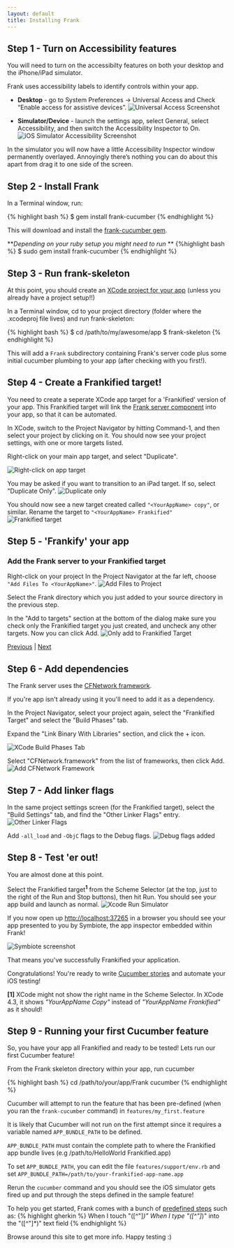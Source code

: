 ```yaml
---
layout: default
title: Installing Frank
---
```


## Step 1 - Turn on Accessibility features

You will need to turn on the accessibilty features on both your
desktop and the iPhone/iPad simulator. 

Frank uses accessibility labels to identify controls within your app.

* **Desktop** - go to System Preferences -> Universal Access
and Check “Enable access for assistive devices”.
![Universal Access Screenshot](images/screenshots/mac-universal-access.png)

* **Simulator/Device** -  launch the settings app, select General,
   select Accessibility, and then switch the Accessibility Inspector
   to On. 
![iOS Simulator Accessibility Screenshot](images/screenshots/ios-accessibility-inspector.png)

In the simulator you will now have a little Accessibility Inspector
window permanently overlayed. Annoyingly there’s nothing you can do
about this apart from drag it to one side of the screen.

## Step 2 - Install Frank
In a Terminal window, run:

{% highlight bash %}
$ gem install frank-cucumber 
{% endhighlight %}

This will download and install the [frank-cucumber gem](http://rubygems.org/gems/frank-cucumber). 

**_Depending on your ruby setup you might need to run_ **
{%highlight bash %}
$ sudo gem install frank-cucumber
{% endhighlight %}

## Step 3 - Run frank-skeleton

At this point, you should create an [XCode project for your app](https://developer.apple.com/library/ios/#referencelibrary/GettingStarted/RoadMapiOS/Introduction/Introduction.html)
(unless you already have a project setup!!)

In a Terminal window, cd to your project directory (folder where the
.xcodeproj file lives) and run frank-skeleton: 

{% highlight bash %}
$ cd /path/to/my/awesome/app
$ frank-skeleton
{% endhighlight %}

This will add a `Frank` subdirectory containing Frank's server code plus some
initial cucumber plumbing to your app (after checking with you first!).

## Step 4 - Create a Frankified target!

You need to create a seperate XCode app target for a 'Frankified'
version of your app. This Frankified target will link the
[Frank server component](frankly.html) into your app, so that it can be automated. 

In XCode, switch to the Project Navigator by hitting Command-1, and
then select your project by clicking on it. You should now see your
project settings, with one or more targets listed. 

Right-click on your main app target, and select "Duplicate". 

![Right-click on app target](./images/screenshots/xcode-duplicate-target.png)

You may be asked if you want to transition to an iPad target. 
If so, select "Duplicate Only". 
![Duplicate only](./images/screenshots/xcode-transition-ipad.png)

You should now see a new target created called `"<YourAppName> copy"`, or
similar. Rename the target to `"<YourAppName> Frankified"`
![Frankified target](./images/screenshots/xcode-app-frankified.png)

## Step 5 - 'Frankify' your app

### Add the Frank server to your Frankified target
Right-click on your project In the Project Navigator at the far left,
choose `"Add Files To <YourAppName>"`. 
![Add Files to Project](./images/screenshots/xcode-add-files-to-project.png)

Select the Frank directory which you just added to your source
directory in the previous step. 

In the "Add to targets" section at the bottom of the dialog make sure you
check only the Frankified target you just created, and uncheck any
other targets. Now you can click Add.
![Only add to Frankified Target](./images/screenshots/xcode-add-frank-to-target.png)

[Previous](installation-step4.html) | [Next](installation-step6.html) 


## Step 6 - Add dependencies

The Frank server uses the
[CFNetwork framework](https://developer.apple.com/library/mac/#documentation/Networking/Conceptual/CFNetwork/Introduction/Introduction.html). 

If you're app isn't already using it you'll need to add it as a dependency. 

In the Project Navigator, select your project again, select the
"Frankified Target" and select the "Build Phases" tab. 

Expand the "Link Binary With Libraries" section, and click the + icon. 

![XCode Build Phases Tab](./images/screenshots/xcode-build-phases-tab.png)

Select "CFNetwork.framework" from the list of frameworks, then click
Add. 
![Add CFNetwork Framework](./images/screenshots/xcode-add-cfnetwork.png)


## Step 7 - Add linker flags

In the same project settings screen (for the Frankified target),
select the "Build Settings" tab, and find the "Other Linker Flags" entry.  
![Other Linker Flags](./images/screenshots/xcode-other-linker-flags.png)

Add `-all_load` and `-ObjC` flags to the Debug flags.
![Debug flags added](./images/screenshots/xcode-debug-flags-added.png)

## Step 8 - Test 'er out!

You are almost done at this point. 

Select the Frankified target<sup><strong>1</strong></sup> from the Scheme Selector (at the top, just to the right of the Run and
Stop buttons), then hit Run. You should see your app build and launch as normal.
![Xcode Run Simulator](./images/screenshots/xcode-run-simulator.png)

If you now open up [http://localhost:37265](http://localhost:37265) in a browser
you should see your app presented to you by Symbiote, the app
inspector embedded within Frank! 

![Symbiote screenshot](./images/screenshots/symbiote-screen.png)

That means you've successfully Frankified your application. 

Congratulations! You're ready to write [Cucumber stories](user_stories.html) and automate
 your iOS testing!

**\[1\]** XCode might not show the right name in the Scheme Selector. In XCode 4.3, it shows *"YourAppName Copy"* instead
of *"YourAppName Frankified"* as it should!

## Step 9 - Running your first Cucumber feature

So, you have your app all Frankified and ready to be tested!
Lets run our first Cucumber feature!

From the Frank skeleton directory within your app, run cucumber

{% highlight bash %}
cd /path/to/your/app/Frank
cucumber
{% endhighlight %}

Cucumber will attempt to run the feature that has
been pre-defined (when you ran the `frank-cucumber` command) in `features/my_first.feature` 

It is likely that Cucumber will not run on the first attempt since it
requires a variable named `APP_BUNDLE_PATH` to be defined.

`APP_BUNDLE_PATH` must contain the complete path to where the
Frankified app bundle lives (e.g /path/to/HelloWorld Frankified.app)


To set `APP_BUNDLE_PATH`, you can edit the file
`features/support/env.rb` and set
`APP_BUNDLE_PATH=/path/to/your-frankified-app-name.app` 

Rerun the `cucumber` command and you should see the iOS simulator gets
fired up and put through the steps defined in the sample feature! 

To help you get started, Frank comes with a bunch of
[predefined steps](supplied_steps.html) such as:
{% highlight gherkin %}
When I touch "([^\"]*)"
When I type "([^\"]*)" into the "([^\"]*)" text field
{% endhighlight %}

Browse around this site to get more info. Happy testing :)
